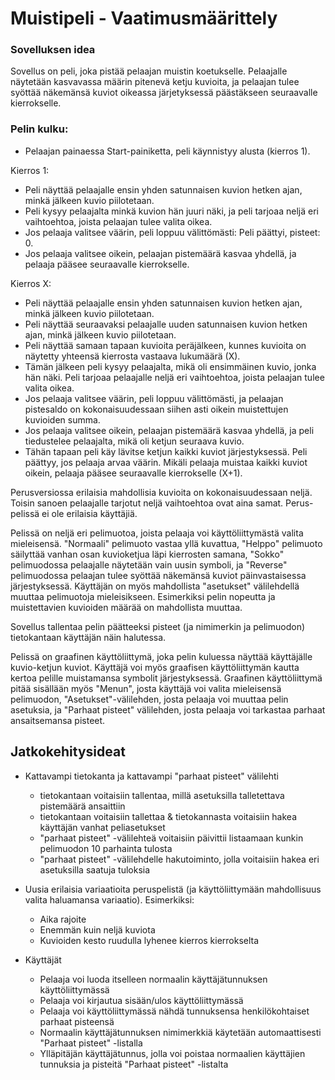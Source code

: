 ﻿# Muistipeli - Vaatimusmäärittely

### Sovelluksen idea

Sovellus on peli, joka pistää pelaajan muistin koetukselle. Pelaajalle näytetään kasvavassa määrin pitenevä ketju kuvioita, ja pelaajan tulee 
syöttää näkemänsä kuviot oikeassa järjetyksessä päästäkseen seuraavalle kierrokselle.


### Pelin kulku:

- Pelaajan painaessa Start-painiketta, peli käynnistyy alusta (kierros 1).

Kierros 1:
- Peli näyttää pelaajalle ensin yhden satunnaisen kuvion hetken ajan, minkä jälkeen kuvio piilotetaan.
- Peli kysyy pelaajalta minkä kuvion hän juuri näki, ja peli tarjoaa neljä eri vaihtoehtoa, joista pelaajan tulee valita oikea.
- Jos pelaaja valitsee väärin, peli loppuu välittömästi: Peli päättyi, pisteet: 0.
- Jos pelaaja valitsee oikein, pelaajan pistemäärä kasvaa yhdellä, ja pelaaja pääsee seuraavalle kierrokselle.

Kierros X:
- Peli näyttää pelaajalle ensin yhden satunnaisen kuvion hetken ajan, minkä jälkeen kuvio piilotetaan.
- Peli näyttää seuraavaksi pelaajalle uuden satunnaisen kuvion hetken ajan, minkä jälkeen kuvio piilotetaan.
- Peli näyttää samaan tapaan kuvioita peräjälkeen, kunnes kuvioita on näytetty yhteensä kierrosta vastaava lukumäärä (X).
- Tämän jälkeen peli kysyy pelaajalta, mikä oli ensimmäinen kuvio, jonka hän näki. Peli tarjoaa pelaajalle neljä eri vaihtoehtoa, joista pelaajan tulee valita oikea.
- Jos pelaaja valitsee väärin, peli loppuu välittömästi, ja pelaajan pistesaldo on kokonaisuudessaan siihen asti oikein muistettujen kuvioiden summa.
- Jos pelaaja valitsee oikein, pelaajan pistemäärä kasvaa yhdellä, ja peli tiedustelee pelaajalta, mikä oli ketjun seuraava kuvio.
- Tähän tapaan peli käy lävitse ketjun kaikki kuviot järjestyksessä. Peli päättyy, jos pelaaja arvaa väärin. Mikäli pelaaja muistaa kaikki kuviot oikein, pelaaja 
pääsee seuraavalle kierrokselle (X+1).

Perusversiossa erilaisia mahdollisia kuvioita on kokonaisuudessaan neljä. Toisin sanoen pelaajalle tarjotut neljä vaihtoehtoa ovat aina samat. Perus-pelissä ei ole erilaisia käyttäjiä. 

Pelissä on neljä eri pelimuotoa, joista pelaaja voi käyttöliittymästä valita mieleisensä. "Normaali" pelimuoto vastaa yllä kuvattua, "Helppo" pelimuoto säilyttää vanhan osan kuvioketjua läpi kierrosten samana, "Sokko" pelimuodossa pelaajalle näytetään vain uusin symboli, ja "Reverse" pelimuodossa pelaajan tulee syöttää näkemänsä kuviot päinvastaisessa järjestyksessä. Käyttäjän on myös mahdollista "asetukset" välilehdellä muuttaa pelimuotoja mieleisikseen. Esimerkiksi pelin nopeutta ja muistettavien kuvioiden määrää on mahdollista muuttaa.

Sovellus tallentaa pelin päätteeksi pisteet (ja nimimerkin ja pelimuodon) tietokantaan käyttäjän näin halutessa.

Pelissä on graafinen käyttöliittymä, joka pelin kuluessa näyttää käyttäjälle kuvio-ketjun kuviot. Käyttäjä voi myös graafisen käyttöliittymän kautta kertoa pelille muistamansa symbolit järjestyksessä. Graafinen käyttöliittymä pitää sisällään myös "Menun", josta käyttäjä voi valita mieleisensä pelimuodon, "Asetukset"-välilehden, josta pelaaja voi muuttaa pelin asetuksia, ja "Parhaat pisteet" välilehden, josta pelaaja voi tarkastaa parhaat ansaitsemansa pisteet.



## Jatkokehitysideat

- Kattavampi tietokanta ja kattavampi "parhaat pisteet" välilehti
  - tietokantaan voitaisiin tallentaa, millä asetuksilla talletettava pistemäärä ansaittiin
  - tietokantaan voitaisiin tallettaa & tietokannasta voitaisiin hakea käyttäjän vanhat peliasetukset
  - "parhaat pisteet" -välilehteä voitaisiin päivittii listaamaan kunkin pelimuodon 10 parhainta tulosta
  - "parhaat pisteet" -välilehdelle hakutoiminto, jolla voitaisiin hakea eri asetuksilla saatuja tuloksia

- Uusia erilaisia variaatioita peruspelistä (ja käyttöliittymään mahdollisuus valita haluamansa variaatio). Esimerkiksi:
   - Aika rajoite
   - Enemmän kuin neljä kuviota
   - Kuvioiden kesto ruudulla lyhenee kierros kierrokselta

- Käyttäjät
  - Pelaaja voi luoda itselleen normaalin käyttäjätunnuksen käyttöliittymässä
  - Pelaaja voi kirjautua sisään/ulos käyttöliittymässä
  - Pelaaja voi käyttöliittymässä nähdä tunnuksensa henkilökohtaiset parhaat pisteensä
  - Normaalin käyttäjätunnuksen nimimerkkiä käytetään automaattisesti "Parhaat pisteet" -listalla
  - Ylläpitäjän käyttäjätunnus, jolla voi poistaa normaalien käyttäjien tunnuksia ja pisteitä "Parhaat pisteet" -listalta
  

